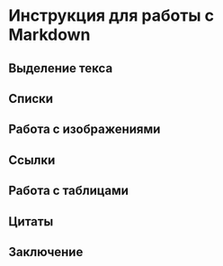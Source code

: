 # Инструкция для работы с Markdown

## Выделение текса

## Списки

## Работа с изображениями

## Ссылки

## Работа с таблицами

## Цитаты

## Заключение

